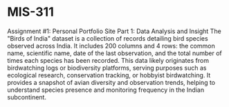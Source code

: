 # MIS-311
Assignment #1: Personal Portfolio Site
Part 1: Data Analysis and Insight
The "Birds of India" dataset is a collection of records detailing bird species observed across India. It includes 200 columns and 4 rows: the common name, scientific name, date of the last observation, and the total number of times each species has been recorded. This data likely originates from birdwatching logs or biodiversity platforms, serving purposes such as ecological research, conservation tracking, or hobbyist birdwatching. It provides a snapshot of avian diversity and observation trends, helping to understand species presence and monitoring frequency in the Indian subcontinent.
